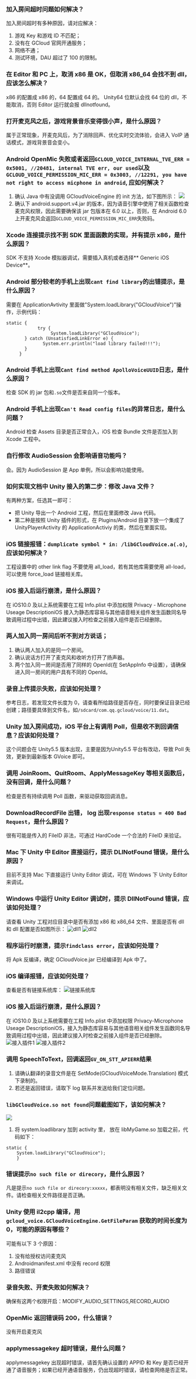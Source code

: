 ### 加入房间超时问题如何解决？
加入房间超时有多种原因，请对应解决：
1. 游戏 Key 和游戏 ID 不匹配；
2. 没有在 GCloud 官网开通服务；
3. 网络不通；
4. 测试环境，DAU 超过了 100 的限制。

### 在 Editor 和 PC 上，取消 x86 是 OK，但取消 x86_64 会找不到 dll，应该怎么解决？
x86 的配置成 x86 的，64 配置成 64 的。 Unity64 位默认会找 64 位的 dll，不能取消，否则 Editor 运行就会报 dllnotfound。

### 打开麦克风之后，游戏背景音乐变得很小声，是什么原因？
属于正常现象，开麦克风后，为了消除回声、优化实时交流体验，会进入 VoIP 通话模式，游戏背景音会变小。

### Android OpenMic 失败或者返回`GCLOUD_VOICE_INTERNAL_TVE_ERR = 0x5001, //20481, internal TVE err, our used`以及`GCLOUD_VOICE_PERMISSION_MIC_ERR = 0x3003, //12291, you have not right to access micphone in android`, 应如何解决？
1. 确认 Java 中有没调用 GCloudVoiceEngine 的 init 方法，如下图所示：
![](http://imgcache.tce.fsphere.cn/static/mc.qcloudimg.com/static/img/6659545095ee63582ba1490195c7c60b/image.png)
2. 确认下 android.support.v4.jar 的版本，因为语音引擎中使用了相关函数检查麦克风权限，因此需要确保该 jar 包版本在 6.0 以上，否则，在 Android 6.0 上开麦克风会返回`GCLOUD_VOICE_PERMISSION_MIC_ERR`失败码。

### Xcode 连接提示找不到 SDK 里面函数的实现，并有提示 x86，是什么原因？
SDK 不支持 Xcode 模拟器调试，需要插入真机或者选择** Generic iOS Device**。

### Android 部分较老的手机上出现`cant find library`的出错提示，是什么原因？
需要在 ApplicationAvtivity 里面做"System.loadLibrary("GCloudVoice")"操作，示例代码：
```
static {
            try {
                 System.loadLibrary("GCloudVoice");
       } catch (UnsatisfiedLinkError e) {
              System.err.println("load library failed!!!");
       }
     }
```

### Android 手机上出现`Cant find method ApolloVoiceUUID`日志，是什么原因？
检查 SDK 的 jar 包和`.so`文件是否来自同一个版本。

### Android 手机上出现`Can't Read config files`的异常日志，是什么问题？
Android 检查 Assets 目录是否正常合入，iOS 检查 Bundle 文件是否加入到 Xcode 工程中。

### 自行修改 AudioSession 会影响语音功能吗？
会。因为 AudioSession 是 App 单例，所以会影响功能使用。

### 如何实现文档中 Unity 接入的第二步：修改 Java 文件？
有两种方案，任选其一即可：
- 把 Unity 导出一个 Android 工程，然后在里面修改 Java 代码。
- 第二种是按照 Unity 插件的形式，在 Plugins/Android 目录下放一个集成了 UnityPlayerActivity 的 ApplicationActiviy 的类，然后在里面实现。

### iOS 链接报错：`dumplicate symbol * in: /libGCloudVoice.a(.o)`, 应该如何解决？
工程设置中的 other link flag 不要使用 all_load，若有其他库需要使用 all-load，可以使用 force_load 链接相关库。

### iOS 接入后运行崩溃，是什么原因？
在 iOS10.0 及以上系统需要在工程 Info.plist 中添加权限 Privacy - Microphone Useage DescriptioniOS 接入为静态库容易与其他语音相关组件发生函数同名导致调用过程中出错，因此建议接入时检查之前接入组件是否已经删除。 

### 两人加入同一房间后听不到对方说话；
1. 确认两人加入的是同一个房间。
2. 确认说话方打开了麦克风和收听方打开了扬声器。
3. 两个加入同一房间是否用了同样的 OpenId(在 SetAppInfo 中设置），请确保进入同一房间的用户具有不同的 OpenId。

### 录音上传提示失败，应该如何处理？
参考日志，若发现文件长度为 0，请查看所给路径是否存在，同时要保证目录已经创建；路径要具体到文件名，如`/sdcard/com.qq.gcloud/voice/11.dat`。

### Unity 加入房间成功，iOS 平台上有调用 Poll，但是收不到回调信息？应该如何处理？
这个问题会在 Unity5.5 版本出现，主要是因为Unity5.5 平台有改动，导致 Poll 失效，更新到最新版本 GVoice 即可。

### 调用 JoinRoom、QuitRoom、ApplyMessageKey 等相关函数后，没有回调，是什么问题？
检查是否有持续调用 Poll 函数，来驱动获取回调消息。

### DownloadRecordFile 出错， log 出现`response status = 400 Bad Request`，是什么原因？
很有可能是传入的 FileID 非法，可通过 HardCode 一个合法的 FileID 来验证。

### Mac 下 Unity 中 Editor 直接运行，提示 DLlNotFound 错误，是什么原因？
目前不支持 Mac 下直接运行 Unity Editor 调试，可在 Windows 下 Unity Editor 来调试。

### Windows 中运行 Unity Editor 调试时，提示 DllNotFound 错误，应该如何处理？
请查看 Unity 工程对应目录中是否有添加 x86 和 x86_64 文件、里面是否有 dll 和 dll 配置是否如图所示：
![dll1](http://imgcache.tce.fsphere.cn/static/mc.qcloudimg.com/static/img/dada03674e32bf003258554e823f6bb2/image.png)
![dll2](http://imgcache.tce.fsphere.cn/static/mc.qcloudimg.com/static/img/c6719cb0b45017f3d7e4e4792b279cb7/image.png)

### 程序运行时崩溃，提示`findclass error`，应该如何处理？
将 Apk 反编译，确定 GCloudVoice.jar 已经编译到 Apk 中了。

### iOS 编译报错，应该如何处理？
查看是否有链接系统库：
![链接系统库](http://imgcache.tce.fsphere.cn/static/mc.qcloudimg.com/static/img/9d9364f9ef6a78d4e35f835386bf32d1/image.png)

### iOS 接入后运行崩溃，是什么原因？
在 iOS10.0 及以上系统需要在工程 Info.plist 中添加权限 Privacy-Microphone Useage DescriptioniOS，接入为静态库容易与其他语音相关组件发生函数同名导致调用过程中出错，因此建议接入时检查之前接入组件是否已经删除。
![接入插件1](http://imgcache.tce.fsphere.cn/static/mc.qcloudimg.com/static/img/3b1950068bf4a896e8efe1a48af031ff/image.png)
![接入插件2](http://imgcache.tce.fsphere.cn/static/mc.qcloudimg.com/static/img/c85deea010d529b2822e4ed5f6baca38/image.png)

### 调用 SpeechToText，回调返回`GV_ON_STT_APIERR`结果
1. 请确认翻译的录音文件是在 SetMode(GCloudVoiceMode.Translation) 模式下录制的。
2. 若还是返回错误，请取下 log 联系并发送给我们定位问题。

### `libGCloudVoice.so not found`问题截图如下，该如何解决？ 
![](http://imgcache.tce.fsphere.cn/static/mc.qcloudimg.com/static/img/f3a3acc3af2fd85cd4a06a8f73e992ba/image.png)
1. 将 system.loadlibrary 加到 activity 里， 放在 libMyGame.so 加载之前，代码如下：
```
static {
    System.loadLibrary("GCloudVoice");
    }
```

### 错误提示`no such file or direcory`，是什么原因？
凡是提示`no such file or direcory:xxxxx`，都表明没有相关文件，缺乏相关文件。请检查相关文件路径是否正确。

### Unity 使用 il2cpp 编译，用`gcloud_voice.GCloudVoiceEngine.GetFileParam` 获取的时间长度为 0，可能的原因有哪些？
可能有以下 3 个原因：
1. 没有给授权访问麦克风
2. Androidmanifest.xml 中没有 record 权限
3. 路径错误

### 录音失败、开麦失败如何解决？
确保有这两个权限开启：MODIFY_AUDIO_SETTINGS,RECORD_AUDIO

### OpenMic 返回错误码 200，什么错误？
没有开启麦克风

### applymessagekey 超时错误，是什么问题？
applymessagekey 出现超时错误，请首先确认设置的 APPID 和 Key 是否已经开通了语音服务；如果已经开通语音服务，仍出现超时错误，请检查网络是否正常。
